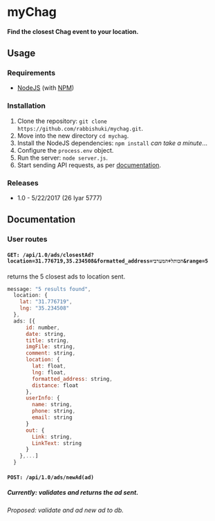 # myChag
#### Find the closest Chag event to your location.

## Usage
### Requirements
* [NodeJS](http://nodejs.org/) (with [NPM](https://www.npmjs.org/))

### Installation
1. Clone the repository: `git clone https://github.com/rabbishuki/mychag.git`.
2. Move into the new directory `cd mychag`.
3. Install the NodeJS dependencies: `npm install` *can take a minute*...
4. Configure the `process.env` object.
5. Run the server: `node server.js`.
6. Start sending API requests, as per [documentation](https://github.com/rabbishuki/mychag/blob/master/README.md#documentation).

### Releases
* 1.0 - 5/22/2017 (26 Iyar 5777)

## Documentation
### User routes

#### `GET: /api/1.0/ads/closestAd?location=31.776719,35.234508&formatted_address=הכותל+המערבי&range=5`
returns the 5 closest ads to location sent.
```js
message: "5 results found",
  location: {
    lat: "31.776719",
    lng: "35.234508"
  },
  ads: [{
      id: number,
      date: string,
      title: string,
      imgFile: string,
      comment: string,
      location: {
        lat: float,
        lng: float,
        formatted_address: string,
        distance: float
      },
      userInfo: {
        name: string,
        phone: string,
        email: string
      }
      out: {
        Link: string,
        LinkText: string
      }
    },...]
  }
```

#### `POST: /api/1.0/ads/newAd(ad)`
##### Currently: validates and returns the ad sent.
###### Proposed: validate and ad new ad to db.
